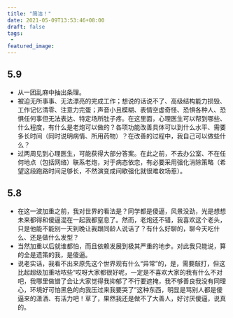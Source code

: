 ```yaml
---
title: "简洁！"
date: 2021-05-09T13:53:46+08:00
draft: false
tags:
 - 
featured_image:
---
```

## 5.9
- 从一团乱麻中抽出条理。
- 被迫无所事事、无法漂亮的完成工作；想说的话说不了、高级结构能力损毁、工作记忆清零、注意力完蛋；声音小且模糊、表情空虚奇怪、恐惧各种人、恐惧任何事但无法表达、特定场所肚子疼。在这里面，心理医生可以帮到哪些、什么程度，有什么是老炮可以做的？各项功能改善具体可以到什么水平、需要多长时间（同时说明病情、所用药物）？在改善的过程中，我自己可以做些什么？
- 过两周见到心理医生，可能获得大部分答案。在此之前，不去办公室、不在任何地点（包括网络）联系老炮，对于病态依恋，有必要采用强化消除策略（希望这段跑路时间足够长，不然演变成间歇强化就很难收场惹）。
## 5.8
- 在这一波加重之前，我对世界的看法是？同学都是傻逼，风景没劲，光是想想未来都得和傻逼混在一起我都窒息了。然而，老炮还不错，我喜欢这个老头，只是他能不能别一天到晚让我跟同龄人说话了？有什么好聊的，聊今天吃什么、还是做什么发型？
- 当然加重以后就谁都怕，而且依赖发展到极其严重的地步。对此我只能说，算的全是遗策的我，是傻逼。
- 说老实话，我看不出来原先这个世界观有什么“异常”的，是，需要敲打，但这比起超级加重咕哝些“哎呀大家都很好呢，一定是不喜欢大家的我有什么不对吧，我哪里做错了会让大家觉得我抑郁了不行要遮掩，我不够善良我没有同理心，环境好可怕黑色的向我压过来我要哭了”这种东西，明显是骂别人都是傻逼来的潇洒、有活力吧！草了，果然我还是做不了大善人，好讨厌傻逼，说真的。